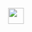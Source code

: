 <div style="display: inline_block"><br>
  <img height="32" width="32" src="https://cdn.jsdelivr.net/npm/simple-icons@v10/icons/python.svg" />
</div>
